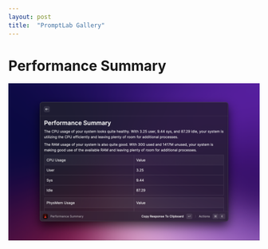 ```yaml
---
layout: post
title:  "PromptLab Gallery"
---
```


# Performance Summary

![PromptLab summary of current CPU and RAM usage](./assets/performance-summary.png)